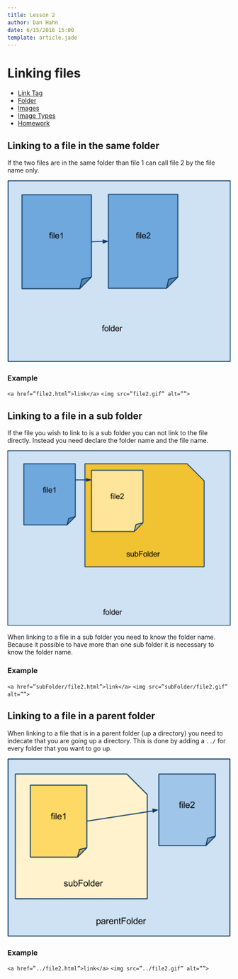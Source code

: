 ```yaml
---
title: Lesson 2
author: Dan Hahn
date: 6/15/2016 15:00
template: article.jade
---
```


# Linking files

* [Link Tag]()
* [Folder](folders.html)
* [Images](images.html)
* [Image Types](image-types.html)
* [Homework](homework.html)

## Linking to a file in the same folder
If the two files are in the same folder than file 1 can call file 2 by the file name only.

<img src="images/image01.png">

### Example
`<a href=”file2.html”>link</a>`
`<img src=”file2.gif” alt=””>`

## Linking to a file in a sub folder
If the file you wish to link to is a sub folder you can not link to the file directly. Instead you need declare the folder name and the file name.

<img src="images/image00.png">

When linking to a file in a sub folder you need to know the folder name.  Because it possible to have more than one sub folder it is necessary to know the folder name. 

### Example
`<a href=”subFolder/file2.html”>link</a>`
`<img src=”subFolder/file2.gif” alt=””>`

## Linking to a file in a parent folder

When linking to a file that is in a parent folder (up a directory) you need to indecate that you are going up a directory.  This is done by adding a `../` for every folder that you want to go up.

<img src="images/image02.png">

### Example
`<a href=”../file2.html”>link</a>`
`<img src=”../file2.gif” alt=””>`		
